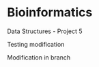 Bioinformatics
==============

Data Structures - Project 5


Testing modification

Modification in branch